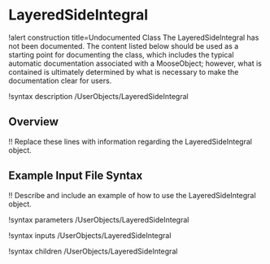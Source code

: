# LayeredSideIntegral

!alert construction title=Undocumented Class
The LayeredSideIntegral has not been documented. The content listed below should be used as a starting point for
documenting the class, which includes the typical automatic documentation associated with a
MooseObject; however, what is contained is ultimately determined by what is necessary to make the
documentation clear for users.

!syntax description /UserObjects/LayeredSideIntegral

## Overview

!! Replace these lines with information regarding the LayeredSideIntegral object.

## Example Input File Syntax

!! Describe and include an example of how to use the LayeredSideIntegral object.

!syntax parameters /UserObjects/LayeredSideIntegral

!syntax inputs /UserObjects/LayeredSideIntegral

!syntax children /UserObjects/LayeredSideIntegral
